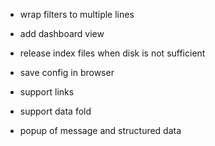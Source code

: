 - wrap filters to multiple lines
- add dashboard view
- release index files when disk is not sufficient
- save config in browser

- support links
- support data fold
- popup of message and structured data